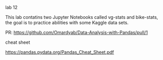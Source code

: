 lab 12

This lab contatins two Jupyter Notebooks called vg-stats and bike-stats, the goal is to practice abilities with some Kaggle data sets.

PR: https://github.com/Omardyab/Data-Analysis-with-Pandas/pull/1

cheat sheet 

https://pandas.pydata.org/Pandas_Cheat_Sheet.pdf